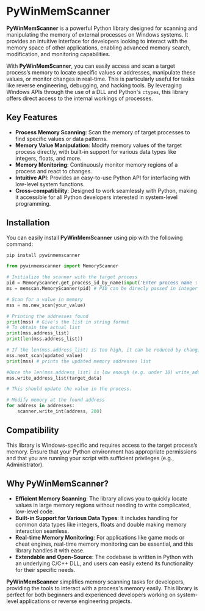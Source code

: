 # PyWinMemScanner

**PyWinMemScanner** is a powerful Python library designed for scanning and manipulating the memory of external processes on Windows systems. It provides an intuitive interface for developers looking to interact with the memory space of other applications, enabling advanced memory search, modification, and monitoring capabilities.

With **PyWinMemScanner**, you can easily access and scan a target process’s memory to locate specific values or addresses, manipulate these values, or monitor changes in real-time. This is particularly useful for tasks like reverse engineering, debugging, and hacking tools. By leveraging Windows APIs through the use of a DLL and Python's `ctypes`, this library offers direct access to the internal workings of processes.

## Key Features

- **Process Memory Scanning**: Scan the memory of target processes to find specific values or data patterns.
- **Memory Value Manipulation**: Modify memory values of the target process directly, with built-in support for various data types like integers, floats, and more.
- **Memory Monitoring**: Continuously monitor memory regions of a process and react to changes.
- **Intuitive API**: Provides an easy-to-use Python API for interfacing with low-level system functions.
- **Cross-compatibility**: Designed to work seamlessly with Python, making it accessible for all Python developers interested in system-level programming.

## Installation

You can easily install **PyWinMemScanner** using pip with the following command:

```bash
pip install pywinmemscanner
```
```python
from pywinmemscanner import MemoryScanner

# Initialize the scanner with the target process
pid = MemoryScanner.get_process_id_by_name(input('Enter process name :')) # Returns int
ms = memscan.MemoryScanner(pid) # PID can be direcly passed in integer format

# Scan for a value in memory
mss = ms.new_scan(your_value)

# Printing the addresses found
print(mss) # Give's the list in string format
# To obtain the actual list
print(mss.address_list)
print(len(mss.address_list))

# If the len(mss.address_list) is too high, it can be reduced by changing value in real process and passing that value in mss.next_scan(updated_value)
mss.next_scan(updated_value)
print(mss) # prints the updated memory addresses list

#Once the len(mss.address_list) is low enough (e.g. under 10) write_address_list(your_target_data) to write into the memory of entire address_list at once.
mss.write_address_list(target_data)

# This should update the value in the process. 

# Modify memory at the found address
for address in addresses:
    scanner.write_int(address, 200)
```
## Compatibility

This library is Windows-specific and requires access to the target process’s memory. Ensure that your Python environment has appropriate permissions and that you are running your script with sufficient privileges (e.g., Administrator).

## Why PyWinMemScanner?

- **Efficient Memory Scanning**: The library allows you to quickly locate values in large memory regions without needing to write complicated, low-level code.
- **Built-in Support for Various Data Types**: It includes handling for common data types like integers, floats and double making memory interaction seamless.
- **Real-time Memory Monitoring**: For applications like game mods or cheat engines, real-time memory monitoring can be essential, and this library handles it with ease.
- **Extendable and Open-Source**: The codebase is written in Python with an underlying C/C++ DLL, and users can easily extend its functionality for their specific needs.

**PyWinMemScanner** simplifies memory scanning tasks for developers, providing the tools to interact with a process's memory easily. This library is perfect for both beginners and experienced developers working on system-level applications or reverse engineering projects.

